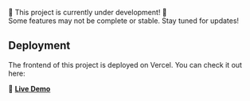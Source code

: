 🚧 This project is currently under development! 🚧  
Some features may not be complete or stable. Stay tuned for updates!

## Deployment  
The frontend of this project is deployed on Vercel. You can check it out here:  

🔗 **[Live Demo](https://resturant-taupe-three.vercel.app/)**  
